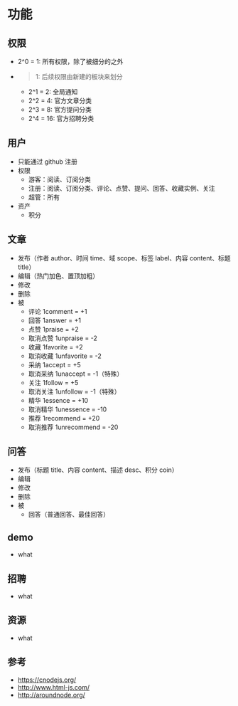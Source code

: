 # 功能

## 权限
- 2^0 = 1: 所有权限，除了被细分的之外
- >1: 后续权限由新建的板块来划分
	- 2^1 = 2: 全局通知
	- 2^2 = 4: 官方文章分类
	- 2^3 = 8: 官方提问分类
	- 2^4 = 16: 官方招聘分类


## 用户
- 只能通过 github 注册
- 权限
	- 游客：阅读、订阅分类
	- 注册：阅读、订阅分类、评论、点赞、提问、回答、收藏实例、关注
	- 超管：所有
- 资产
	- 积分


## 文章
- 发布（作者 author、时间 time、域 scope、标签 label、内容 content、标题 title）
- 编辑（热门加色、置顶加粗）
- 修改
- 删除
- 被
	- 评论 1comment = +1
	- 回答 1answer = +1
	- 点赞 1praise = +2
	- 取消点赞 1unpraise = -2
	- 收藏 1favorite = +2
	- 取消收藏 1unfavorite = -2
	- 采纳 1accept = +5
	- 取消采纳 1unaccept = -1（特殊）
	- 关注 1follow = +5
	- 取消关注 1unfollow = -1（特殊）
	- 精华 1essence = +10
	- 取消精华 1unessence = -10
	- 推荐 1recommend = +20
	- 取消推荐 1unrecommend = -20


## 问答
- 发布（标题 title、内容 content、描述 desc、积分 coin）
- 编辑
- 修改
- 删除
- 被
	- 回答（普通回答、最佳回答）


## demo
- what


## 招聘
- what


## 资源
- what


## 参考
- <https://cnodejs.org/>
- <http://www.html-js.com/>
- <http://aroundnode.org/>
